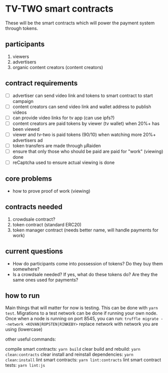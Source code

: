 # TV-TWO smart contracts
These will be the smart contracts which will power the payment system through tokens.

## participants
1. viewers
1. advertisers
1. organic content creators (content creators)

## contract requirements
- [ ] advertiser can send video link and tokens to smart contract to start campaign
- [ ] content creators can send video link and wallet address to publish videos
- [ ] can provide video links for tv app (can use ipfs?)
- [ ] content creators are paid tokens by viewer (tv wallet) when 20%+ has been viewed
- [ ] viewer and tv-two is paid tokens (90/10) when watching more 20%+ advertisers ad
- [ ] token transfers are made through µRaiden
- [ ] ensure that only those who should be paid are paid for "work" (viewing) done
- [ ] reCaptcha used to ensure actual viewing is done

## core problems
* how to prove proof of work (viewing)

## contracts needed
1. crowdsale contract?
1. token contract (standard ERC20)
1. token manager contract (needs better name, will handle payments for work)

## current questions
* How do participants come into possession of tokens? Do they buy them somewhere?
* Is a crowdsale needed? If yes, what do these tokens do? Are they the same ones used for payments?

## how to run
Main things that will matter for now is testing. This can be done with `yarn test`.
Migrations to a test network can be done if running your own node. Once when a node is running on port 8545, you can run: `truffle migrate --network <KOVAN|ROPSTEN|RINKEBY>` replace network with network you are using (lowercase)

other useful commands:

compile smart contracts: `yarn build`
clear build and rebuild: `yarn clean:contracts`
clear install and reinstall dependencies: `yarn clean:install`
lint smart contracts: `yarn lint:contracts`
lint smart contract tests: `yarn lint:js`
